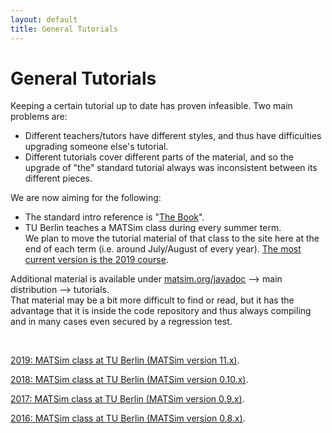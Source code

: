 ```yaml
---
layout: default
title: General Tutorials
---
```



# General Tutorials

Keeping a certain tutorial up to date has proven infeasible.  Two main problems are:

- Different teachers/tutors have different styles, and thus have difficulties upgrading someone else's tutorial.
- Different tutorials cover different parts of the material, and so the upgrade of "the" standard tutorial always was inconsistent between its different pieces.

We are now aiming for the following:

- The standard intro reference is "[The Book](/the-book)".
- TU Berlin teaches a MATSim class during every summer term.  
We plan to move the tutorial material of that class to the site 
here at the end of each term (i.e. around July/August of every year). 
[The most current version is the 2019 course](/content/2019-matsim-class-tu-berlin-matsim-version-11x).

Additional material is available under [matsim.org/javadoc](/javadoc) --> main distribution --> tutorials.  
That material may be a bit more difficult to find or read, but it has the advantage 
that it is inside the code repository and thus always 
compiling and in many cases even secured by a regression test.

&nbsp;

[2019: MATSim class at TU Berlin (MATSim version 11.x)](/content/2019-matsim-class-tu-berlin-matsim-version-11x).

[2018: MATSim class at TU Berlin (MATSim version 0.10.x)](/content/2018-matsim-class-tu-berlin-matsim-version-010x).

[2017: MATSim class at TU Berlin (MATSim version 0.9.x)](/content/2017-matsim-class-tu-berlin-matsim-version-09x).

[2016: MATSim class at TU Berlin (MATSim version 0.8.x)](/content/2016-matsim-class-tu-berlin-matsim-version-08x).


&nbsp;

&nbsp;

&nbsp;
